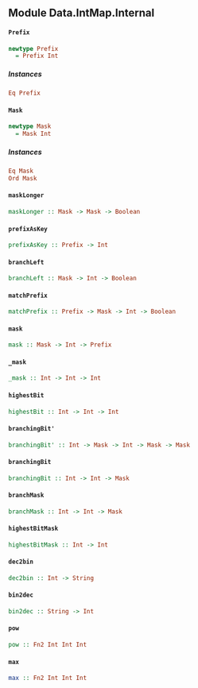 ## Module Data.IntMap.Internal

#### `Prefix`

``` purescript
newtype Prefix
  = Prefix Int
```

##### Instances
``` purescript
Eq Prefix
```

#### `Mask`

``` purescript
newtype Mask
  = Mask Int
```

##### Instances
``` purescript
Eq Mask
Ord Mask
```

#### `maskLonger`

``` purescript
maskLonger :: Mask -> Mask -> Boolean
```

#### `prefixAsKey`

``` purescript
prefixAsKey :: Prefix -> Int
```

#### `branchLeft`

``` purescript
branchLeft :: Mask -> Int -> Boolean
```

#### `matchPrefix`

``` purescript
matchPrefix :: Prefix -> Mask -> Int -> Boolean
```

#### `mask`

``` purescript
mask :: Mask -> Int -> Prefix
```

#### `_mask`

``` purescript
_mask :: Int -> Int -> Int
```

#### `highestBit`

``` purescript
highestBit :: Int -> Int -> Int
```

#### `branchingBit'`

``` purescript
branchingBit' :: Int -> Mask -> Int -> Mask -> Mask
```

#### `branchingBit`

``` purescript
branchingBit :: Int -> Int -> Mask
```

#### `branchMask`

``` purescript
branchMask :: Int -> Int -> Mask
```

#### `highestBitMask`

``` purescript
highestBitMask :: Int -> Int
```

#### `dec2bin`

``` purescript
dec2bin :: Int -> String
```

#### `bin2dec`

``` purescript
bin2dec :: String -> Int
```

#### `pow`

``` purescript
pow :: Fn2 Int Int Int
```

#### `max`

``` purescript
max :: Fn2 Int Int Int
```



